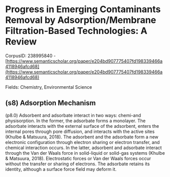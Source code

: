 # Progress in Emerging Contaminants Removal by Adsorption/Membrane Filtration-Based Technologies: A Review

CorpusID: 238995840 - [https://www.semanticscholar.org/paper/e204bd907775407fd198339466a4118946afcd68](https://www.semanticscholar.org/paper/e204bd907775407fd198339466a4118946afcd68)

Fields: Chemistry, Environmental Science

## (s8) Adsorption Mechanism
(p8.0) Adsorbent and adsorbate interact in two ways: chemi-and physisorption. In the former, the adsorbate forms a monolayer. The adsorbate interacts with the external surface of the adsorbent, enters the internal pores through pore diffusion, and interacts with the active sites (Khulbe & Matsuura, 2018). The adsorbent and the adsorbate form a new electronic configuration through electron sharing or electron transfer, and chemical interaction occurs. In the latter, adsorbent and adsorbate interact through the Van der Waals force in solid-liquid or solid-gas systems (Khulbe & Matsuura, 2018). Electrostatic forces or Van der Waals forces occur without the transfer or sharing of electrons. The adsorbate retains its identity, although a surface force field may deform it.
